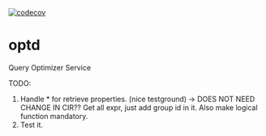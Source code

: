 [![codecov](https://codecov.io/gh/cmu-db/optd/graph/badge.svg?token=FYM7I3R3GZ)](https://codecov.io/gh/cmu-db/optd)

# optd

Query Optimizer Service

TODO:

1. Handle * for retrieve properties. (nice testground) -> DOES NOT NEED CHANGE IN CIR?? Get all expr, just add group id in it. Also make logical function mandatory.
2. Test it.